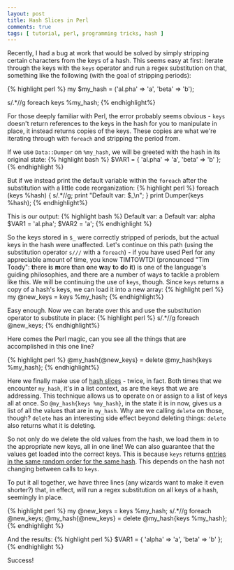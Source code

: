 ```yaml
---
layout: post
title: Hash Slices in Perl 
comments: true
tags: [ tutorial, perl, programming tricks, hash ]
---
```


Recently, I had a bug at work that would be solved by simply stripping certain characters from the keys of a hash. This seems easy at first: iterate through the keys with the `keys` operator and run a regex substitution on that, something like the following (with the goal of stripping periods):

{% highlight perl %}
my $my_hash = ('al.pha' => 'a', 'beta' => 'b');

s/\.*//g foreach keys %my_hash;
{% endhighlight%}

For those deeply familiar with Perl, the error probably seems obvious - `keys` doesn't return references to the keys in the hash for you to manipulate in place, it instead returns copies of the keys. These copies are what we're iterating through with `foreach` and stripping the period from. 

If we use `Data::Dumper` on `%my_hash`, we will be greeted with the hash in its original state:
{% highlight bash %}
$VAR1 = {
          'al.pha' => 'a',
          'beta' => 'b'
        };
{% endhighlight %}

But if we instead print the default variable within the `foreach` after the substitution with a little code reorganization:
{% highlight perl %}
foreach (keys %hash) {
    s/\.*//g;
    print "Default var: $_\n";
}
print Dumper(keys %hash);
{% endhighlight%}

This is our output:
{% highlight bash %}
Default var: a
Default var: alpha
$VAR1 = 'al.pha';
$VAR2 = 'a';
{% endhighlight %}

So the keys stored in `$_` were correctly stripped of periods, but the actual keys in the hash were unaffected. Let's continue on this path (using the substitution operator `s///` with a `foreach`) - if you have used Perl for any appreciable amount of time, you know TIMTOWTDI (pronounced "Tim Toady": **t**here **i**s **m**ore **t**han **o**ne **w**ay **t**o **d**o **i**t) is one of the language's guiding philosophies, and there are a number of ways to tackle a problem like this. We will be continuing the use of `keys`, though. Since `keys` returns a copy of a hash's keys, we can load it into a new array:
{% highlight perl %}
my @new_keys = keys %my_hash;
{% endhighlight%}

Easy enough. Now we can iterate over this and use the substitution operator to substitute in place:
{% highlight perl %}
s/\.*//g foreach @new_keys;
{% endhighlight%}

Here comes the Perl magic, can you see all the things that are accomplished in this one line? 

{% highlight perl %}
@my_hash{@new_keys} = delete @my_hash{keys %my_hash};
{% endhighlight%}

Here we finally make use of [hash slices](https://perldoc.perl.org/perldata.html#Slices) - twice, in fact. Both times that we encounter `my_hash`, it's in a list context, as are the keys that we are addressing. This technique allows us to operate on or assign to a list of keys all at once. So `@my_hash{keys %my_hash}`, in the state it is in now, gives us a list of all the values that are in `my_hash`. Why are we calling `delete` on those, though? `delete` has an interesting side effect beyond deleting things: `delete` also returns what it is deleting. 

So not only do we delete the old values from the hash, we load them in to the appropriate new keys, all in one line! We can also guarantee that the values get loaded into the correct keys. This is because `keys` returns [entries in the same random order for the same hash](https://perldoc.perl.org/functions/keys.html). This depends on the hash not changing between calls to `keys`. 

To put it all together, we have three lines (any wizards want to make it even shorter?) that, in effect, will run a regex substitution on all keys of a hash, seemingly in place. 

{% highlight perl %}
my @new_keys = keys %my_hash;
s/\.*//g foreach @new_keys;
@my_hash{@new_keys} = delete @my_hash{keys %my_hash};
{% endhighlight %}

And the results:
{% highlight perl %}
$VAR1 = {
          'alpha' => 'a',
          'beta' => 'b'
        };
{% endhighlight %}

Success!